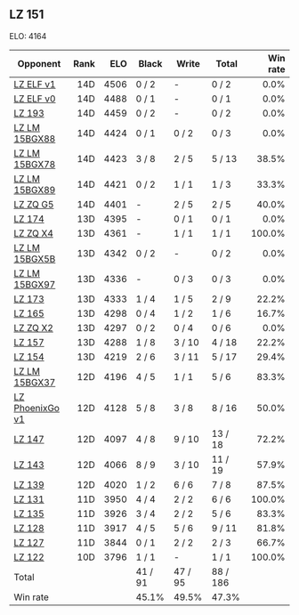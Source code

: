 ## LZ 151 ##

ELO: 4164

Opponent | Rank | ELO | Black | Write | Total | Win rate
---------|-----:|----:|-------|-------|-------|-------:
[LZ ELF v1](LZ%20ELF%20v1.md) | 14D | 4506 | 0 / 2 | - | 0 / 2 | 0.0%
[LZ ELF v0](LZ%20ELF%20v0.md) | 14D | 4488 | 0 / 1 | - | 0 / 1 | 0.0%
[LZ 193](LZ%20193.md) | 14D | 4459 | 0 / 2 | - | 0 / 2 | 0.0%
[LZ LM 15BGX88](LZ%20LM%2015BGX88.md) | 14D | 4424 | 0 / 1 | 0 / 2 | 0 / 3 | 0.0%
[LZ LM 15BGX78](LZ%20LM%2015BGX78.md) | 14D | 4423 | 3 / 8 | 2 / 5 | 5 / 13 | 38.5%
[LZ LM 15BGX89](LZ%20LM%2015BGX89.md) | 14D | 4421 | 0 / 2 | 1 / 1 | 1 / 3 | 33.3%
[LZ ZQ G5](LZ%20ZQ%20G5.md) | 14D | 4401 | - | 2 / 5 | 2 / 5 | 40.0%
[LZ 174](LZ%20174.md) | 13D | 4395 | - | 0 / 1 | 0 / 1 | 0.0%
[LZ ZQ X4](LZ%20ZQ%20X4.md) | 13D | 4361 | - | 1 / 1 | 1 / 1 | 100.0%
[LZ LM 15BGX5B](LZ%20LM%2015BGX5B.md) | 13D | 4342 | 0 / 2 | - | 0 / 2 | 0.0%
[LZ LM 15BGX97](LZ%20LM%2015BGX97.md) | 13D | 4336 | - | 0 / 3 | 0 / 3 | 0.0%
[LZ 173](LZ%20173.md) | 13D | 4333 | 1 / 4 | 1 / 5 | 2 / 9 | 22.2%
[LZ 165](LZ%20165.md) | 13D | 4298 | 0 / 4 | 1 / 2 | 1 / 6 | 16.7%
[LZ ZQ X2](LZ%20ZQ%20X2.md) | 13D | 4297 | 0 / 2 | 0 / 4 | 0 / 6 | 0.0%
[LZ 157](LZ%20157.md) | 13D | 4288 | 1 / 8 | 3 / 10 | 4 / 18 | 22.2%
[LZ 154](LZ%20154.md) | 13D | 4219 | 2 / 6 | 3 / 11 | 5 / 17 | 29.4%
[LZ LM 15BGX37](LZ%20LM%2015BGX37.md) | 12D | 4196 | 4 / 5 | 1 / 1 | 5 / 6 | 83.3%
[LZ PhoenixGo v1](LZ%20PhoenixGo%20v1.md) | 12D | 4128 | 5 / 8 | 3 / 8 | 8 / 16 | 50.0%
[LZ 147](LZ%20147.md) | 12D | 4097 | 4 / 8 | 9 / 10 | 13 / 18 | 72.2%
[LZ 143](LZ%20143.md) | 12D | 4066 | 8 / 9 | 3 / 10 | 11 / 19 | 57.9%
[LZ 139](LZ%20139.md) | 12D | 4020 | 1 / 2 | 6 / 6 | 7 / 8 | 87.5%
[LZ 131](LZ%20131.md) | 11D | 3950 | 4 / 4 | 2 / 2 | 6 / 6 | 100.0%
[LZ 135](LZ%20135.md) | 11D | 3926 | 3 / 4 | 2 / 2 | 5 / 6 | 83.3%
[LZ 128](LZ%20128.md) | 11D | 3917 | 4 / 5 | 5 / 6 | 9 / 11 | 81.8%
[LZ 127](LZ%20127.md) | 11D | 3844 | 0 / 1 | 2 / 2 | 2 / 3 | 66.7%
[LZ 122](LZ%20122.md) | 10D | 3796 | 1 / 1 | - | 1 / 1 | 100.0%
Total | | | 41 / 91 | 47 / 95 | 88 / 186 | 
Win rate| | | 45.1% | 49.5% | 47.3% | 
